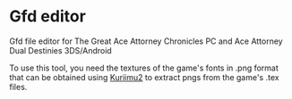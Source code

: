 # Gfd editor
Gfd file editor for The Great Ace Attorney Chronicles PC and Ace Attorney Dual Destinies 3DS/Android

To use this tool, you need the textures of the game's fonts in .png format that can
be obtained using [Kuriimu2](https://github.com/FanTranslatorsInternational/Kuriimu2) to extract pngs from the game's .tex files.
